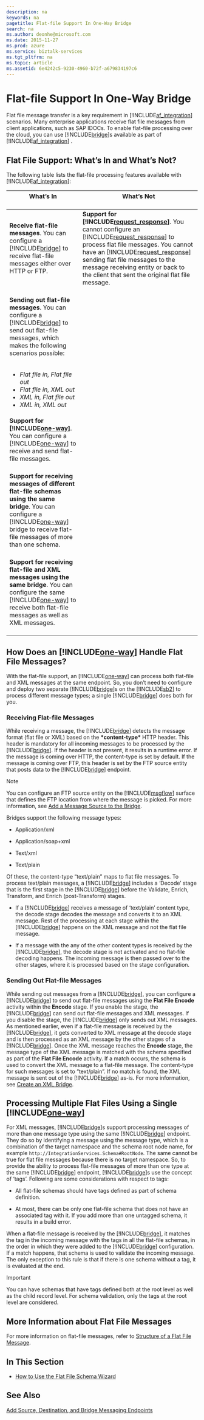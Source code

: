 ```yaml
---
description: na
keywords: na
pagetitle: Flat-file Support In One-Way Bridge
search: na
ms.author: deonhe@microsoft.com
ms.date: 2015-11-27
ms.prod: azure
ms.service: biztalk-services
ms.tgt_pltfrm: na
ms.topic: article
ms.assetid: 6e4242c5-9230-4960-b72f-a679834197c6
---
```

# Flat-file Support In One-Way Bridge
Flat file message transfer is a key requirement in [!INCLUDE[af_integration](/Token/af_integration_md.md)] scenarios. Many enterprise applications receive flat file messages from client applications, such as SAP IDOCs. To enable flat-file processing over the cloud, you can use [!INCLUDE[bridge](/Token/bridge_md.md)]s available as part of [!INCLUDE[af_integration](/Token/af_integration_md.md)] .

## Flat File Support: What’s In and What’s Not?
The following table lists the flat-file processing features available with [!INCLUDE[af_integration](/Token/af_integration_md.md)]:

|What’s In <br /> <br />|What’s Not <br /> <br />|
|-------------|--------------|
|**Receive flat-file messages**. You can configure a [!INCLUDE[bridge](/Token/bridge_md.md)] to receive flat-file messages either over HTTP or FTP. <br /> <br />|**Support for [!INCLUDE[request_response](/Token/request_response_md.md)]**. You cannot configure an [!INCLUDE[request_response](/Token/request_response_md.md)] to process flat file messages. You cannot have an [!INCLUDE[request_response](/Token/request_response_md.md)] sending flat file messages to the message receiving entity or back to the client that sent the original flat file message. <br /> <br />|
|**Sending out flat-file messages**. You can configure a [!INCLUDE[bridge](/Token/bridge_md.md)] to send out flat-file messages, which makes the following scenarios possible: <br /> <br /><ul><li>*Flat file in, Flat file out* </li><li>*Flat file in, XML out* </li><li>*XML in, Flat file out* </li><li>*XML in, XML out* </li> </ul>||
|**Support for [!INCLUDE[one-way](/Token/one-way_md.md)]**. You can configure a [!INCLUDE[one-way](/Token/one-way_md.md)] to receive and send flat-file messages. <br /> <br />||
|**Support for receiving messages of different flat-file schemas using the same bridge**. You can configure a [!INCLUDE[one-way](/Token/one-way_md.md)] bridge to receive flat-file messages of more than one schema. <br /> <br />||
|**Support for receiving flat-file and XML messages using the same bridge**. You can configure the same [!INCLUDE[one-way](/Token/one-way_md.md)] to receive both flat-file messages as well as XML messages. <br /> <br />||

## How Does an [!INCLUDE[one-way](/Token/one-way_md.md)] Handle Flat File Messages?
With the flat-file support, an [!INCLUDE[one-way](/Token/one-way_md.md)] can process both flat-file and XML messages at the same endpoint. So, you don’t need to configure and deploy two separate [!INCLUDE[bridge](/Token/bridge_md.md)]s on the [!INCLUDE[sb2](/Token/sb2_md.md)] to process different message types; a single [!INCLUDE[bridge](/Token/bridge_md.md)] does both for you.

### Receiving Flat-file Messages
While receiving a message, the [!INCLUDE[bridge](/Token/bridge_md.md)] detects the message format (flat file or XML) based on the **&#42;content-type&#42;** HTTP header. This header is mandatory for all incoming messages to be processed by the [!INCLUDE[bridge](/Token/bridge_md.md)]. If the header is not present, it results in a runtime error. If the message is coming over HTTP, the content-type is set by default. If the message is coming over FTP, this header is set by the FTP source entity that posts data to the [!INCLUDE[bridge](/Token/bridge_md.md)] endpoint.

> [!NOTE]
> You can configure an FTP source entity on the [!INCLUDE[msgflow](/Token/msgflow_md.md)] surface that defines the FTP location from where the message is picked. For more information, see [Add a Message Source to the Bridge](/Topic/Add_a_Message_Source_to_the_Bridge.md).

Bridges support the following message types:

- Application/xml

- Application/soap+xml

- Text/xml

- Text/plain

Of these, the content-type “text/plain” maps to flat file messages. To process text/plain messages, a [!INCLUDE[bridge](/Token/bridge_md.md)] includes a ‘Decode’ stage that is the first stage in the [!INCLUDE[bridge](/Token/bridge_md.md)] before the Validate, Enrich, Transform, and Enrich (post-Transform) stages.

- If a [!INCLUDE[bridge](/Token/bridge_md.md)] receives a message of ‘text/plain’ content type, the decode stage decodes the message and converts it to an XML message. Rest of the processing at each stage within the [!INCLUDE[bridge](/Token/bridge_md.md)] happens on the XML message and not the flat file message.

- If a message with the any of the other content types is received by the [!INCLUDE[bridge](/Token/bridge_md.md)], the decode stage is not activated and no flat-file decoding happens. The incoming message is then passed over to the other stages, where it is processed based on the stage configuration.

### Sending Out Flat-file Messages
While sending out messages from a [!INCLUDE[bridge](/Token/bridge_md.md)], you can configure a [!INCLUDE[bridge](/Token/bridge_md.md)] to send out flat-file messages using the **Flat File Encode** activity within the **Encode** stage. If you enable the stage, the [!INCLUDE[bridge](/Token/bridge_md.md)] can send out flat-file messages and XML messages. If you disable the stage, the [!INCLUDE[bridge](/Token/bridge_md.md)] only sends out XML messages. As mentioned earlier, even if a flat-file message is received by the [!INCLUDE[bridge](/Token/bridge_md.md)], it gets converted to XML message at the decode stage and is then processed as an XML message by the other stages of a [!INCLUDE[bridge](/Token/bridge_md.md)]. Once the XML message reaches the **Encode** stage, the message type of the XML message is matched with the schema specified as part of the **Flat File Encode** activity. If a match occurs, the schema is used to convert the XML message to a flat-file message. The content-type for such messages is set to “text/plain”. If no match is found, the XML message is sent out of the [!INCLUDE[bridge](/Token/bridge_md.md)] as-is. For more information, see [Create an XML Bridge](/Topic/Create_an_XML_One-Way_Bridge.md#BKMK_OneWay_Encode).

## Processing Multiple Flat Files Using a Single [!INCLUDE[one-way](/Token/one-way_md.md)]
For XML messages, [!INCLUDE[bridge](/Token/bridge_md.md)]s support processing messages of more than one message type using the same [!INCLUDE[bridge](/Token/bridge_md.md)] endpoint. They do so by identifying a message using the message type, which is a combination of the target namespace and the schema root node name, for example `http://IntegrationServices.Schema#RootNode`. The same cannot be true for flat file messages because there is no target namespace. So, to provide the ability to process flat-file messages of more than one type at the same [!INCLUDE[bridge](/Token/bridge_md.md)] endpoint, [!INCLUDE[bridge](/Token/bridge_md.md)]s use the concept of ‘tags’. Following are some considerations with respect to tags:

- All flat-file schemas should have tags defined as part of schema definition.

- At most, there can be only one flat-file schema that does not have an associated tag with it. If you add more than one untagged schema, it results in a build error.

When a flat-file message is received by the [!INCLUDE[bridge](/Token/bridge_md.md)], it matches the tag in the incoming message with the tags in all the flat-file schemas, in the order in which they were added to the [!INCLUDE[bridge](/Token/bridge_md.md)] configuration. If a match happens, that schema is used to validate the incoming message. The only exception to this rule is that if there is one schema without a tag, it is evaluated at the end.

> [!IMPORTANT]
> You can have schemas that have tags defined both at the root level as well as the child record level. For schema validation, only the tags at the root level are considered.

## More Information about Flat File Messages
For more information on flat-file messages, refer to [Structure of a Flat File Message](http://go.microsoft.com/fwlink/?LinkId=245793).

## In This Section

- [How to Use the Flat File Schema Wizard](/Topic/How_to_Use_the_Flat_File_Schema_Wizard.md)

## See Also
[Add Source, Destination, and Bridge Messaging Endpoints](/Topic/Add_Source,_Destination,_and_Bridge_Messaging_Endpoints.md)

